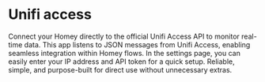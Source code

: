 # Unifi access

Connect your Homey directly to the official Unifi Access API to monitor real-time data. This app listens to JSON messages from Unifi Access, enabling seamless integration within Homey flows. In the settings page, you can easily enter your IP address and API token for a quick setup. Reliable, simple, and purpose-built for direct use without unnecessary extras.